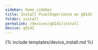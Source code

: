 ```yaml
---
sidebar: home_sidebar
title: Install PixelExperience on g8142
folder: install
permalink: /devices/g8142/install
device: g8142
---
```

{% include templates/device_install.md %}
